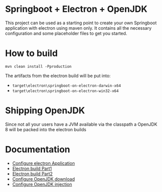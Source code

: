 # Springboot + Electron + OpenJDK

This project can be used as a starting point to create your own Springboot application with electron using maven only.
It contains all the necessary configuration and some placeholder files to get you started.

# How to build
`mvn clean install -Pproduction`

The artifacts from the electron build will be put into:
* `target\electron\springboot-on-electron-darwin-x64`
* `target\electron\springboot-on-electron-win32-x64`

# Shipping OpenJDK
Since not all your users have a JVM available via the classpath a OpenJDK 8 will be packed into the electron builds

# Documentation
* [Configure electron Application](https://github.com/appreciated/maven-springboot-electron/tree/master/src/main/javascript)
* [Electron build Part1](https://github.com/appreciated/maven-springboot-electron/blob/master/pom.xml#L198-L259)
* [Electron build Part2](https://github.com/appreciated/maven-springboot-electron/blob/master/pom.xml#L333-L358)
* [Configure OpenJDK download](https://github.com/appreciated/maven-springboot-electron/blob/master/pom.xml#L260-L332)
* [Configure OpenJDK injection](https://github.com/appreciated/maven-springboot-electron/blob/master/pom.xml#L359-L397)
